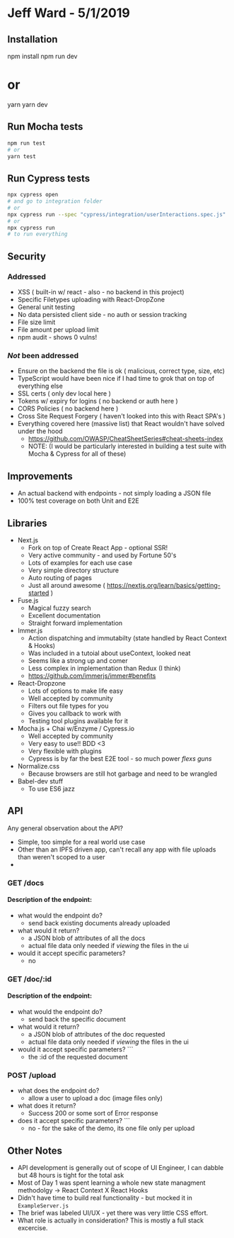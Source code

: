 # Jeff Ward - 5/1/2019

## Installation
npm install
npm run dev
# or
yarn
yarn dev

## Run Mocha tests
```bash
npm run test
# or
yarn test
```

## Run Cypress tests
```bash
npx cypress open
# and go to integration folder
# or
npx cypress run --spec "cypress/integration/userInteractions.spec.js"
# or
npx cypress run
# to run everything
```

## Security
### Addressed
- XSS ( built-in w/ react - also - no backend in this project)
- Specific Filetypes uploading with React-DropZone
- General unit testing
- No data persisted client side - no auth or session tracking
- File size limit
- File amount per upload limit
- npm audit - shows 0 vulns!
### *Not* been addressed
- Ensure on the backend the file is ok ( malicious, correct type, size, etc)
- TypeScript would have been nice if I had time to grok that on top of everything else
- SSL certs ( only dev local here )
- Tokens w/ expiry for logins ( no backend or auth here )
- CORS Policies ( no backend here )
- Cross Site Request Forgery ( haven't looked into this with React SPA's )
- Everything covered here (massive list) that React wouldn't have solved under the hood
  - https://github.com/OWASP/CheatSheetSeries#cheat-sheets-index
  - NOTE: (I would be particularly interested in building a test suite with Mocha & Cypress for all of these)

## Improvements
 - An actual backend with endpoints - not simply loading a JSON file
 - 100% test coverage on both Unit and E2E

## Libraries
- Next.js
  - Fork on top of Create React App - optional SSR!
  - Very active community - and used by Fortune 50's
  - Lots of examples for each use case
  - Very simple directory structure
  - Auto routing of pages
  - Just all around awesome ( https://nextjs.org/learn/basics/getting-started )
- Fuse.js
  - Magical fuzzy search
  - Excellent documentation
  - Straight forward implementation
- Immer.js
  - Action dispatching and immutabilty (state handled by React Context & Hooks)
  - Was included in a tutoial about useContext, looked neat
  - Seems like a strong up and comer
  - Less complex in implementation than Redux (I think)
  - https://github.com/immerjs/immer#benefits
- React-Dropzone
  - Lots of options to make life easy
  - Well accepted by community
  - Filters out file types for you
  - Gives you callback to work with
  - Testing tool plugins available for it
- Mocha.js + Chai w/Enzyme / Cypress.io
  - Well accepted by community
  - Very easy to use!! BDD <3
  - Very flexible with plugins
  - Cypress is by far the best E2E tool - so much power *flexs guns*
- Normalize.css
  - Because browsers are still hot garbage and need to be wrangled
- Babel-dev stuff
  - To use ES6 jazz

## API
Any general observation about the API?
  - Simple, too simple for a real world use case
  - Other than an IPFS driven app, can't recall any app with file uploads than weren't scoped to a user
  - 

### GET /docs
#### Description of the endpoint:
- what would the endpoint do?
  - send back existing documents already uploaded
- what would it return?
  - a JSON blob of attributes of all the docs
  - actual file data only needed if *viewing* the files in the ui
- would it accept specific parameters?
  - no

### GET /doc/:id
#### Description of the endpoint:
- what would the endpoint do?
  - send back the specific document
- what would it return?
  - a JSON blob of attributes of the doc requested
  - actual file data only needed if *viewing* the files in the ui
- would it accept specific parameters? ```
  - the :id of the requested document

### POST /upload
- what does the endpoint do?
  - allow a user to upload a doc (image files only)
- what does it return?
  - Success 200 or some sort of Error response
- does it accept specific parameters? ```
  - no - for the sake of the demo, its one file only per upload

## Other Notes
  - API development is generally out of scope of UI Engineer, I can dabble but 48 hours is tight for the total ask
  - Most of Day 1 was spent learning a whole new state managment methodolgy -> React Context X React Hooks
  - Didn't have time to build real functionality - but mocked it in `ExampleServer.js`
  - The brief was labeled UI/UX - yet there was very little CSS effort.
  - What role is actually in consideration? This is mostly a full stack excercise.